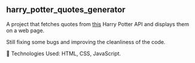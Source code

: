 ## harry_potter_quotes_generator

A project that fetches quotes from [this](https://github.com/joeltgray/HarryPotterAPI) Harry Potter API and displays them on a web page.

Still fixing some bugs and improving the cleanliness of the code.

🔧 Technologies Used: HTML, CSS, JavaScript.
